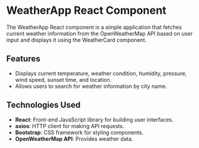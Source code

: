 # WeatherApp React Component

The WeatherApp React component is a simple application that fetches current weather information from the OpenWeatherMap API based on user input and displays it using the WeatherCard component.

## Features

- Displays current temperature, weather condition, humidity, pressure, wind speed, sunset time, and location.
- Allows users to search for weather information by city name.

## Technologies Used

- **React**: Front-end JavaScript library for building user interfaces.
- **axios**: HTTP client for making API requests.
- **Bootstrap**: CSS framework for styling components.
- **OpenWeatherMap API**: Provides weather data.
